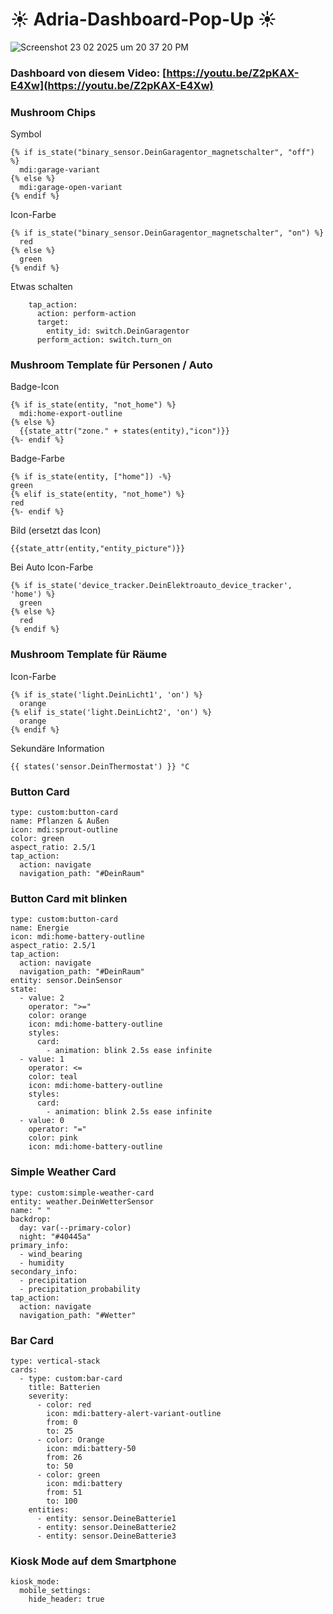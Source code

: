# ☀️ Adria-Dashboard-Pop-Up ☀️

![Screenshot 23 02 2025 um 20 37 20 PM](https://github.com/user-attachments/assets/db0cccf5-f125-4e73-8aa4-2dbb7a28fd9a)


### Dashboard von diesem Video: [https://youtu.be/Z2pKAX-E4Xw](https://youtu.be/Z2pKAX-E4Xw)


### Mushroom Chips

Symbol
```
{% if is_state("binary_sensor.DeinGaragentor_magnetschalter", "off") %}
  mdi:garage-variant
{% else %}
  mdi:garage-open-variant
{% endif %}
```

Icon-Farbe
```
{% if is_state("binary_sensor.DeinGaragentor_magnetschalter", "on") %}
  red
{% else %}
  green
{% endif %}
```

Etwas schalten
```
    tap_action:
      action: perform-action
      target:
        entity_id: switch.DeinGaragentor
      perform_action: switch.turn_on
```

### Mushroom Template für Personen / Auto

Badge-Icon
```
{% if is_state(entity, "not_home") %}
  mdi:home-export-outline
{% else %} 
  {{state_attr("zone." + states(entity),"icon")}}
{%- endif %}
```

Badge-Farbe
```
{% if is_state(entity, ["home"]) -%}
green
{% elif is_state(entity, "not_home") %}
red
{%- endif %}
```

Bild (ersetzt das Icon)
```
{{state_attr(entity,"entity_picture")}}
```

Bei Auto
Icon-Farbe
```
{% if is_state('device_tracker.DeinElektroauto_device_tracker', 'home') %}
  green
{% else %}
  red
{% endif %}
```

### Mushroom Template für Räume

Icon-Farbe
```
{% if is_state('light.DeinLicht1', 'on') %}
  orange
{% elif is_state('light.DeinLicht2', 'on') %}
  orange
{% endif %}
```

Sekundäre Information
```
{{ states('sensor.DeinThermostat') }} °C
```

### Button Card 
```
type: custom:button-card
name: Pflanzen & Außen
icon: mdi:sprout-outline
color: green
aspect_ratio: 2.5/1
tap_action:
  action: navigate
  navigation_path: "#DeinRaum"
```



### Button Card mit blinken
```
type: custom:button-card
name: Energie
icon: mdi:home-battery-outline
aspect_ratio: 2.5/1
tap_action:
  action: navigate
  navigation_path: "#DeinRaum"
entity: sensor.DeinSensor
state:
  - value: 2
    operator: ">="
    color: orange
    icon: mdi:home-battery-outline
    styles:
      card:
        - animation: blink 2.5s ease infinite
  - value: 1
    operator: <=
    color: teal
    icon: mdi:home-battery-outline
    styles:
      card:
        - animation: blink 2.5s ease infinite
  - value: 0
    operator: "="
    color: pink
    icon: mdi:home-battery-outline
```

### Simple Weather Card
```
type: custom:simple-weather-card
entity: weather.DeinWetterSensor
name: " "
backdrop:
  day: var(--primary-color)
  night: "#40445a"
primary_info:
  - wind_bearing
  - humidity
secondary_info:
  - precipitation
  - precipitation_probability
tap_action:
  action: navigate
  navigation_path: "#Wetter"
```

### Bar Card
```
type: vertical-stack
cards:
  - type: custom:bar-card
    title: Batterien
    severity:
      - color: red
        icon: mdi:battery-alert-variant-outline
        from: 0
        to: 25
      - color: Orange
        icon: mdi:battery-50
        from: 26
        to: 50
      - color: green
        icon: mdi:battery
        from: 51
        to: 100
    entities:
      - entity: sensor.DeineBatterie1
      - entity: sensor.DeineBatterie2
      - entity: sensor.DeineBatterie3
```

### Kiosk Mode auf dem Smartphone
```
kiosk_mode:
  mobile_settings:
    hide_header: true
```
